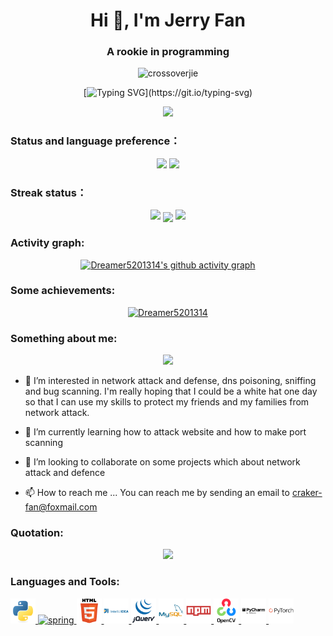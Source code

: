 <h1 align="center">Hi 👋, I'm Jerry Fan</h1>
<h3 align="center">A rookie in programming</h3>
<p align="center"> <img src="https://komarev.com/ghpvc/?username=Dreamer5201314&label=Profile%20views&color=3399FF&style=flat" alt="crossoverjie" />

<div align="center">

[![Typing SVG](https://readme-typing-svg.herokuapp.com?font=Handlee&center=true&vCenter=true&width=500&height=60&lines=Don't+ever+let+somebody+say+that+you+can't+do+something.)](https://git.io/typing-svg)

<!-- 敲代码的图片 -->
<div align="center" ><img order-radius="100px" src="https://cdn.jsdelivr.net/gh/sun0225SUN/photos/images/202108300019556.gif"/></div>
  
  <h3 align="left">Status and language preference：</h3>

<div align="center"> 
<img height="137px" src="https://github-readme-stats.vercel.app/api?username=Dreamer5201314&hide_title=true&hide_border=true&show_icons=trueline_height=21&text_color=000&icon_color=000&bg_color=0,ea6161,ffc64d,fffc4d,52fa5a&theme=graywhite" /> 
<img src="https://github-readme-stats.vercel.app/api/top-langs/?username=Dreamer5201314&hide_title=true&hide_border=true&layout=compact&langs_count=6&text_color=000&icon_color=fff&bg_color=0,52fa5a,4dfcff,c64dff&theme=graywhite" />
</div>

  <h3 align="left">Streak status：</h3>

  <div align="center">
  <img width="150" src="https://cdn.jsdelivr.net/gh/sun0225SUN/photos/images/202108300310676.png" />
  <img align="center" src="https://github-readme-streak-stats.herokuapp.com/?user=Dreamer5201314&theme=dark&hide_border=true" />
  <img width="150" src="https://cdn.jsdelivr.net/gh/sun0225SUN/photos/images/202108300312623.png" />
</div>
  
<h3 align="left">Activity graph:</h3>
  
[![Dreamer5201314's github activity graph](https://activity-graph.herokuapp.com/graph?username=Dreamer5201314&theme=dracula)](https://github.com/ashutosh00710/github-readme-activity-graph)

</div>

<h3 align="left">Some achievements:</h3>
<p align="center"> <a href="https://github.com/ryo-ma/github-profile-trophy"><img src="https://github-profile-trophy.vercel.app/?username=Dreamer5201314&rank=-C" alt="Dreamer5201314" /></a> </p>

<h3 align="left">Something about me:</h3>

<!-- just img -->
<div align="center"><img width="50%" src="https://cdn.jsdelivr.net/gh/sun0225SUN/photos/images/202110311913581.gif"/></div>

- 👀 I’m interested in network attack and defense, dns poisoning, sniffing and bug scanning. I'm really hoping that I could be a white hat one day so that I can use my skills to protect my friends and my families from network attack.

- 🌱 I’m currently learning how to attack website and how to make port scanning

- 💞️ I’m looking to collaborate on some projects which about network attack and defence

- 📫 How to reach me ... You can reach me by sending an email to craker-fan@foxmail.com

<h3 align="left">Quotation:</h3>

<!-- Dynamic Quotes -->
<div align="center"><img src="https://quotes-github-readme.vercel.app/api?type=horizontal&theme=dark"></div>

<h3 align="left">Languages and Tools:</h3>
<p align="left"> <a href="https://www.python.org" target="_blank"> <img src="https://raw.githubusercontent.com/devicons/devicon/master/icons/python/python-original.svg" alt="python" width="40" height="40"/> </a> <a href="https://spring.io/" target="_blank"> <img src="https://www.vectorlogo.zone/logos/springio/springio-icon.svg" alt="spring" width="40" height="40"/> </a> <a href="https://baike.baidu.com/item/HTML5/4234903?fr=aladdin" target="_blank"> <img src="https://github.com/devicons/devicon/blob/master/icons/html5/html5-original-wordmark.svg" alt="html5" width="40" height="40"/> </a> <a href="https://www.jetbrains.com/opensource/idea/" target="_blank"> <img src="https://github.com/devicons/devicon/blob/master/icons/intellij/intellij-original-wordmark.svg" alt="intellij" width="40" height="40"/> </a> <a href="https://jquery.com/" target="_blank"> <img src="https://github.com/devicons/devicon/blob/master/icons/jquery/jquery-original-wordmark.svg" alt="jquery" width="40" height="40"/> </a><a href="https://www.mysql.com/" target="_blank"> <img src="https://github.com/devicons/devicon/blob/master/icons/mysql/mysql-original-wordmark.svg" alt="mysql" width="40" height="40"/> </a><a href="https://www.npmjs.com/" target="_blank"> <img src="https://github.com/devicons/devicon/blob/master/icons/npm/npm-original-wordmark.svg" alt="npm" width="40" height="40"/> </a><a href="https://opencv.org/" target="_blank"> <img src="https://github.com/devicons/devicon/blob/master/icons/opencv/opencv-original-wordmark.svg" alt="opencv" width="40" height="40"/> </a><a href="https://www.jetbrains.com/zh-cn/pycharm/" target="_blank"> <img src="https://github.com/devicons/devicon/blob/master/icons/pycharm/pycharm-original-wordmark.svg" alt="pycharm" width="40" height="40"/> </a><a href="https://pytorch.org/" target="_blank"> <img src="https://github.com/devicons/devicon/blob/master/icons/pytorch/pytorch-original-wordmark.svg" alt="pytorch" width="40" height="40"/> </a></p>

<!---
Dreamer5201314/Dreamer5201314 is a ✨ special ✨ repository because its `README.md` (this file) appears on your GitHub profile.
You can click the Preview link to take a look at your changes.
--->
